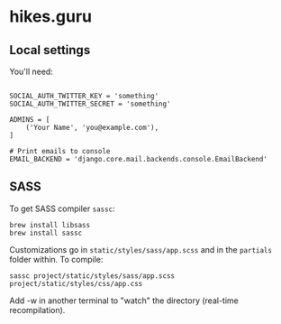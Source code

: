 # hikes.guru

## Local settings

You'll need:

```

SOCIAL_AUTH_TWITTER_KEY = 'something'
SOCIAL_AUTH_TWITTER_SECRET = 'something'

ADMINS = [
    ('Your Name', 'you@example.com'),
]

# Print emails to console
EMAIL_BACKEND = 'django.core.mail.backends.console.EmailBackend'

```

## SASS

To get SASS compiler `sassc`:

```
brew install libsass
brew install sassc
```

Customizations go in `static/styles/sass/app.scss` and in the `partials` folder within. To compile:

`sassc project/static/styles/sass/app.scss project/static/styles/css/app.css`

Add -w in another terminal to "watch" the directory (real-time recompilation).
